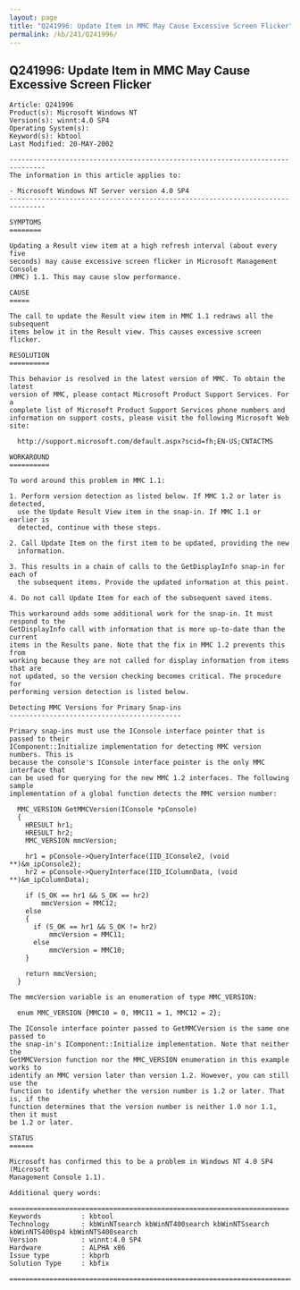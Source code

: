 ```yaml
---
layout: page
title: "Q241996: Update Item in MMC May Cause Excessive Screen Flicker"
permalink: /kb/241/Q241996/
---
```


## Q241996: Update Item in MMC May Cause Excessive Screen Flicker

	Article: Q241996
	Product(s): Microsoft Windows NT
	Version(s): winnt:4.0 SP4
	Operating System(s): 
	Keyword(s): kbtool
	Last Modified: 20-MAY-2002
	
	-------------------------------------------------------------------------------
	The information in this article applies to:
	
	- Microsoft Windows NT Server version 4.0 SP4 
	-------------------------------------------------------------------------------
	
	SYMPTOMS
	========
	
	Updating a Result view item at a high refresh interval (about every five
	seconds) may cause excessive screen flicker in Microsoft Management Console
	(MMC) 1.1. This may cause slow performance.
	
	CAUSE
	=====
	
	The call to update the Result view item in MMC 1.1 redraws all the subsequent
	items below it in the Result view. This causes excessive screen flicker.
	
	RESOLUTION
	==========
	
	This behavior is resolved in the latest version of MMC. To obtain the latest
	version of MMC, please contact Microsoft Product Support Services. For a
	complete list of Microsoft Product Support Services phone numbers and
	information on support costs, please visit the following Microsoft Web site:
	
	  http://support.microsoft.com/default.aspx?scid=fh;EN-US;CNTACTMS
	
	WORKAROUND
	==========
	
	To word around this problem in MMC 1.1:
	
	1. Perform version detection as listed below. If MMC 1.2 or later is detected,
	  use the Update Result View item in the snap-in. If MMC 1.1 or earlier is
	  detected, continue with these steps.
	
	2. Call Update Item on the first item to be updated, providing the new
	  information.
	
	3. This results in a chain of calls to the GetDisplayInfo snap-in for each of
	  the subsequent items. Provide the updated information at this point.
	
	4. Do not call Update Item for each of the subsequent saved items.
	
	This workaround adds some additional work for the snap-in. It must respond to the
	GetDisplayInfo call with information that is more up-to-date than the current
	items in the Results pane. Note that the fix in MMC 1.2 prevents this from
	working because they are not called for display information from items that are
	not updated, so the version checking becomes critical. The procedure for
	performing version detection is listed below.
	
	Detecting MMC Versions for Primary Snap-ins
	-------------------------------------------
	
	Primary snap-ins must use the IConsole interface pointer that is passed to their
	IComponent::Initialize implementation for detecting MMC version numbers. This is
	because the console's IConsole interface pointer is the only MMC interface that
	can be used for querying for the new MMC 1.2 interfaces. The following sample
	implementation of a global function detects the MMC version number:
	
	  MMC_VERSION GetMMCVersion(IConsole *pConsole)
	  {
	    HRESULT hr1;
	    HRESULT hr2;
	    MMC_VERSION mmcVersion;
	
	    hr1 = pConsole->QueryInterface(IID_IConsole2, (void **)&m_ipConsole2);
	    hr2 = pConsole->QueryInterface(IID_IColumnData, (void **)&m_ipColumnData);
	      
	    if (S_OK == hr1 && S_OK == hr2)
	        mmcVersion = MMC12;
	    else
	    {    
	      if (S_OK == hr1 && S_OK != hr2)
	          mmcVersion = MMC11;
	      else
	          mmcVersion = MMC10;
	    }
	
	    return mmcVersion;
	  }
	
	The mmcVersion variable is an enumeration of type MMC_VERSION:
	
	  enum MMC_VERSION {MMC10 = 0, MMC11 = 1, MMC12 = 2};
	
	The IConsole interface pointer passed to GetMMCVersion is the same one passed to
	the snap-in's IComponent::Initialize implementation. Note that neither the
	GetMMCVersion function nor the MMC_VERSION enumeration in this example works to
	identify an MMC version later than version 1.2. However, you can still use the
	function to identify whether the version number is 1.2 or later. That is, if the
	function determines that the version number is neither 1.0 nor 1.1, then it must
	be 1.2 or later.
	
	STATUS
	======
	
	Microsoft has confirmed this to be a problem in Windows NT 4.0 SP4 (Microsoft
	Management Console 1.1).
	
	Additional query words:
	
	======================================================================
	Keywords          : kbtool 
	Technology        : kbWinNTsearch kbWinNT400search kbWinNTSsearch kbWinNTS400sp4 kbWinNTS400search
	Version           : winnt:4.0 SP4
	Hardware          : ALPHA x86
	Issue type        : kbprb
	Solution Type     : kbfix
	
	=============================================================================
	
